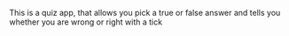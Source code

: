 This is a quiz app, that allows you pick a true or false answer and tells you whether you are wrong or right with a tick
